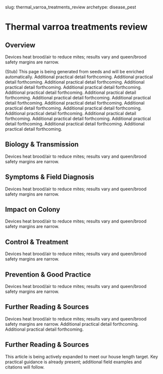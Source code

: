 slug: thermal_varroa_treatments_review
archetype: disease_pest

# Thermal varroa treatments review

## Overview
Devices heat brood/air to reduce mites; results vary and queen/brood safety margins are narrow.

(Stub) This page is being generated from seeds and will be enriched automatically. Additional practical detail forthcoming. Additional practical detail forthcoming. Additional practical detail forthcoming. Additional practical detail forthcoming. Additional practical detail forthcoming. Additional practical detail forthcoming. Additional practical detail forthcoming. Additional practical detail forthcoming. Additional practical detail forthcoming. Additional practical detail forthcoming. Additional practical detail forthcoming. Additional practical detail forthcoming. Additional practical detail forthcoming. Additional practical detail forthcoming. Additional practical detail forthcoming. Additional practical detail forthcoming. Additional practical detail forthcoming. Additional practical detail forthcoming.

## Biology & Transmission
Devices heat brood/air to reduce mites; results vary and queen/brood safety margins are narrow.

## Symptoms & Field Diagnosis
Devices heat brood/air to reduce mites; results vary and queen/brood safety margins are narrow.

## Impact on Colony
Devices heat brood/air to reduce mites; results vary and queen/brood safety margins are narrow.

## Control & Treatment
Devices heat brood/air to reduce mites; results vary and queen/brood safety margins are narrow.

## Prevention & Good Practice
Devices heat brood/air to reduce mites; results vary and queen/brood safety margins are narrow.

## Further Reading & Sources
Devices heat brood/air to reduce mites; results vary and queen/brood safety margins are narrow. Additional practical detail forthcoming. Additional practical detail forthcoming.


## Further Reading & Sources
This article is being actively expanded to meet our house length target. Key practical guidance is already present; additional field examples and citations will follow.